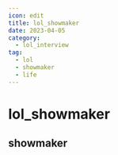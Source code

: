```yaml
---
icon: edit
title: lol_showmaker
date: 2023-04-05
category:
  - lol_interview
tag:
  - lol
  - showmaker
  - life
---
```


# lol_showmaker

## showmaker

<BiliBili bvid="BV14g41187ZE" />
